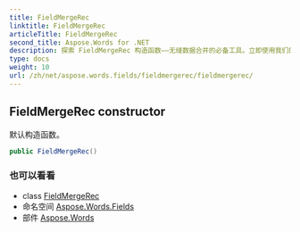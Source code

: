 ```yaml
---
title: FieldMergeRec
linktitle: FieldMergeRec
articleTitle: FieldMergeRec
second_title: Aspose.Words for .NET
description: 探索 FieldMergeRec 构造函数——无缝数据合并的必备工具。立即使用我们的默认构造函数，释放效率！
type: docs
weight: 10
url: /zh/net/aspose.words.fields/fieldmergerec/fieldmergerec/
---
```

## FieldMergeRec constructor

默认构造函数。

```csharp
public FieldMergeRec()
```

### 也可以看看

* class [FieldMergeRec](../)
* 命名空间 [Aspose.Words.Fields](../../../aspose.words.fields/)
* 部件 [Aspose.Words](../../../)
